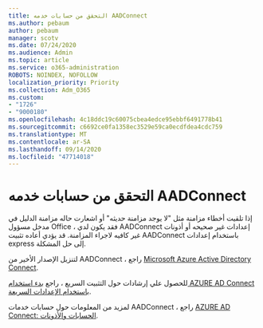 ```yaml
---
title: التحقق من حسابات خدمه AADConnect
ms.author: pebaum
author: pebaum
manager: scotv
ms.date: 07/24/2020
ms.audience: Admin
ms.topic: article
ms.service: o365-administration
ROBOTS: NOINDEX, NOFOLLOW
localization_priority: Priority
ms.collection: Adm_O365
ms.custom:
- "1726"
- "9000180"
ms.openlocfilehash: 4c18ddc19c60075cbea4edce95ebbf6491778b41
ms.sourcegitcommit: c6692ce0fa1358ec3529e59ca0ecdfdea4cdc759
ms.translationtype: MT
ms.contentlocale: ar-SA
ms.lasthandoff: 09/14/2020
ms.locfileid: "47714018"
---
```

# <a name="check-the-aadconnect-service-accounts"></a>التحقق من حسابات خدمه AADConnect

إذا تلقيت أخطاء مزامنة مثل "لا يوجد مزامنة حديثه" أو اشعارت حاله مزامنة الدليل في مدخل مسؤول Office ، فقد يكون لدي AADConnect إعدادات غير صحيحه أو أذونات غير كافيه لاجراء المزامنة. قد يؤدي أعاده تثبيت AADConnect باستخدام إعدادات express إلى حل المشكلة.

لتنزيل الإصدار الأخير من AADConnect ، راجع [Microsoft Azure Active Directory Connect](https://go.microsoft.com/fwlink/?LinkId=615771).

للحصول علي إرشادات حول التثبيت السريع ، راجع [بدء استخدام AZURE AD Connect باستخدام الإعدادات السريعة](https://docs.microsoft.com/azure/active-directory/hybrid/how-to-connect-install-express).

لمزيد من المعلومات حول حسابات خدمات AADConnect ، راجع [AZURE AD Connect: الحسابات والأذونات](https://docs.microsoft.com/azure/active-directory/hybrid/reference-connect-accounts-permissions).